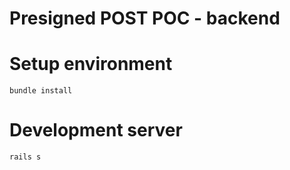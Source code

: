 # Presigned POST POC - backend

# Setup environment
`bundle install`

# Development server
`rails s`
